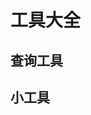 # 工具大全

## 查询工具

<content-page 
    uid="25f3161c-7991-41b3-903e-4ee46f416872"
    :superlink="[
        {
          uuid:'8c11e379-6c1a-4012-8e11-eec5ca1ea6eb',
          title: 'Web 开发技术 | MDN',
          icon: 'https://developer.mozilla.org/favicon.ico',
          href: 'https://developer.mozilla.org/zh-CN/docs/Web',
          description: 'Web 开发技术 面向 Web 开发者的文档',
        },
        {
          uuid:'f61180f8-cbcf-4620-9197-2978ba3e48ac',
          title: 'Can I Use',
          icon: '/images/caniuse.png',
          href: 'https://www.caniuse.com/',
          description: 'Can I Use',
        },
        {
          uuid:'75ceeaea-f7e4-48db-9d79-d78d0e0bd31a',
          title: 'UNPKG',
          description:
          'unpkg is a fast, global content delivery network for everything on npm. ',
          icon: 'https://unpkg.com/favicon.ico',
          href: 'https://unpkg.com/',
        },
        {
          uuid:'4562ba44-d9cf-4e46-9391-9fdf9afe47a6',
          title: 'BootCDN',
          icon: 'https://www.bootcdn.cn/assets/ico/favicon.ico?1589364549024',
          href: 'https://www.bootcdn.cn/',
          description: '稳定、快速、免费的前端开源项目 CDN 加速服务',
        },
        {
          uuid:'837b3c00-91bc-4892-896a-aaafd98e5567',
          title: 'NpmJs',
          icon: 'https://static.npmjs.com/b0f1a8318363185cc2ea6a40ac23eeb2.png',
          href: 'https://www.npmjs.com/',
          description: 'Build amazing things',
        },
        {
          uuid:'5d2c1dc8-06f6-45a0-b8af-380c89b2d5f6',
          title: 'MD美化',
          icon: 'https://www.mdnice.com/favicon.svg',
          href: 'https://www.mdnice.com/',
          description: 'Markdown Nice',
        },
        {
          uuid:'f5ff6ff5-bc0f-476d-8ed8-e195a84071a8',
          title: '{JSON} Placeholder',
          description:
            'Free fake API for testing and prototyping. Powered by JSON Server + LowDB',
          icon: 'https://jsonplaceholder.typicode.com/favicon.ico',
          href: 'https://jsonplaceholder.typicode.com/',
        },
        {
          uuid:'886df814-c891-4e6d-983a-246b65d78b74',
          title: 'AST Explorer',
          icon: 'https://astexplorer.net/favicon.png',
          href: 'https://astexplorer.net/',
          description: '抽象语法树',
        },
        {
          uuid:'b8a8bed8-415a-4449-95c2-a847ad237b5f',
          title: 'Shields',
          icon: '/images/shields.ico',
          href: 'https://shields.io/category/build',
          description: 'GitHub徽章',
        },
        {
          uuid:'92bf0e50-a81f-463d-a218-d63404a567b9',
          title: 'GitHubProxy加速',
          icon: 'https://github.githubassets.com/favicons/favicon.png',
          href: 'https://ghproxy.com',
          description:
            'GitHub 文件 , Releases , archive 以及 raw.githubusercontent.com 文件加速下载服务.',
        }
    ]" 
/>

## 小工具

<content-page 
    uid="4739fb35-98fc-4b7f-a792-93eac6ae4c23"
    :superlink="[
        {
          uuid:'a2757d85-0678-489e-a36e-f7619732ce03',
          title: 'carbon',
          icon: 'https://carbon.now.sh/static/brand/icon.png',
          href: 'https://carbon.now.sh/',
          description:
            'Create and share beautiful images of your source code. Start typing or drop a file into the text area to get started.'
        },
        {
          uuid:'5b06d377-aac1-46de-904d-7f60322e7633',
          title: 'UIGradients',
          icon: 'https://uigradients.com/static/images/favicon-32x32.png',
          href: 'https://uigradients.com/#Margo',
          description: '渐变生成器'
        },
        {
          uuid:'eadf1c3a-de5d-4dfa-b3ac-1cb08191a181',
          title: '生成ICO图标',
          icon: 'http://it200.cn/images/logo/default.png',
          href: 'http://www.ico51.cn/',
          description: '在线生成透明ICO图标'
        },
        {
          uuid:'da728acc-cfab-4bba-9e9c-a47c63e86412',
          title: 'Toptal',
          icon: '/images/toptal.webp',
          href: 'https://www.toptal.com/developers/css/sprite-generator',
          description: 'CSS Sprites Generator'
        },
        {
          uuid:'984476be-8fe9-400e-bda8-7523fc47bc2a',
          title: 'Form-Generator',
          icon: 'https://mrhj.gitee.io/form-generator/img/logo.e1bc3747.png',
          href: 'https://mrhj.gitee.io/form-generator/#/',
          description: 'form-generator'
        },
        {
          uuid:'079033c9-c8a7-4713-a854-fcf835a031cc',
          title: 'ibootstrap',
          icon: '/images/ibootstrap.ico',
          href: 'http://www.ibootstrap.cn/',
          description: '拖拽生成bootstrap页面'
        },
        {
          uuid:'e927660c-6852-44bd-8fb3-83280b2531a4',
          title: '内网穿透',
          icon: 'https://cdn.natapp.cn/assets/favicon.ico?version=20190730',
          href: 'https://natapp.cn/',
          description: '开启您的内网穿透之旅'
        },
        {
          uuid:'eed870ca-b124-4ee6-a1ea-e40835e3b948',
          title: '百度网盘',
          icon:
            'https://pan.baidu.com/box-static/disk-system/images/favicon.ico',
          href: 'https://pan.baidu.com/disk/home',
          description: '百度网盘'
        },
        {
          uuid:'6d1d91ab-f23d-4901-a082-90d09d58d1fd',
          title: '阿里云盘',
          icon: '/images/aliyundrive.ico',
          href: 'https://aliyundrive.com/',
          description:
            '阿里云盘是一款速度快、不打扰、够安全、易于分享的网盘，你可以在这里存储、管理和探索内容，尽情打造丰富的数字世界。',
        },
        {
          uuid:'6ae6866d-78a1-4768-8f13-f7be492b81c2',
          title: '腾讯网址安全中心',
          icon: '/images/urlsec.ico',
          href: 'https://urlsec.qq.com/',
          description: '腾讯网址安全中心'
        },
        {
          uuid:'168bbd1f-d7f7-4ee1-8986-bf3b0076ecea',
          title: 'GithubStatus',
          icon: 'https://github.githubassets.com/favicons/favicon-success.png',
          href: 'https://www.githubstatus.com/',
          description: 'Github Status'
        },
        {
          uuid:'3046b9db-f4d4-4cee-b80e-62e693b91a74',
          title: 'Glehelper',
          icon: '/images/googlehelper.ico',
          href: 'http://googlehelper.net/',
          description:
            'This is a browser plugin for developers, cross-border workers, and research institutes to secure and speed Internet surfing.'
        },
        {
          uuid:'38fe1d22-9e5c-45bb-b88b-495243f6762f',
          title: 'Idea激活',
          icon: 'http://it200.cn/images/logo/default.png',
          href: 'http://idea.medeming.com/jets/',
          description: '失效了就试试吧,万一成功了呢'
        },
        {
          uuid:'135834e1-9ae2-4104-8d0c-81b99ec1e421',
          title: 'debugx5',
          icon: 'http://it200.cn/images/logo/default.png',
          href: 'https://debugx5.qq.com/',
          description: '微信浏览器调试'
        },
        {
          uuid:'1c0de702-6b22-4424-9a0d-642662d66064',
          title: 'Chrome DevTools',
          icon: 'http://it200.cn/images/logo/default.png',
          href: 'chrome://inspect/#devices',
          description: 'Chrome DevTools'
        },
        {
          uuid:'b6c23e26-71a7-4230-867a-9476c3de1160',
          title: 'Linux命令大全(手册)',
          icon:
            'https://www.linuxcool.com/wp-content/uploads/2019/03/cropped-redhat-32x32.png',
          href: 'https://www.linuxcool.com/',
          description: 'Linux命令大全(手册)'
        },
        {
          uuid:'bc9561dc-7272-429a-8cfc-1ed96568defe',
          title: 'Homebrew镜像',
          icon: 'https://brew.idayer.com/favicon.ico',
          href: 'https://brew.idayer.com/',
          description: 'Homebrew macOS飞速安装教程'
        },
        {
          uuid:'bc9561dc-7272-429a-8cfc-1ed96568defe',
          title: 'NGINX 配置',
          icon: 'https://www.digitalocean.com/_next/static/media/apple-touch-icon.d7edaa01.png',
          href: 'https://www.digitalocean.com/community/tools/nginx?global.app.lang=zhCN',
          description: '配置高性能、安全、稳定的NGINX服务器的最简单方法。'
        },
        {
          uuid:'bc9561dc-7272-429a-8cfc-1ed96568defe',
          title: 'Android Asset Studio',
          icon: 'http://romannurik.github.io/AndroidAssetStudio/favicon.ico',
          href: 'http://romannurik.github.io/AndroidAssetStudio/index.html',
          description: 'A collection of tools to easily generate assets such as launcher icons for your Android app.'
        }
    ]" 
/>
